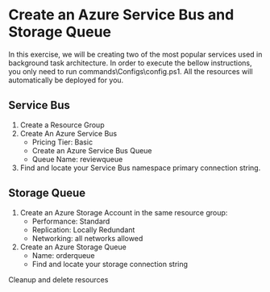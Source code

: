 Create an Azure Service Bus and Storage Queue
=
In this exercise, we will be creating two of the most popular services used in background task architecture. In order to execute the bellow instructions, you only need to run commands\Configs\config.ps1. All the resources will automatically be deployed for you.

## Service Bus
1. Create a Resource Group
2. Create An Azure Service Bus
    - Pricing Tier: Basic
    - Create an Azure Service Bus Queue
    - Queue Name: reviewqueue
3. Find and locate your Service Bus namespace primary connection string.

## Storage Queue
1. Create an Azure Storage Account in the same resource group:
    - Performance: Standard
    - Replication: Locally Redundant
    - Networking: all networks allowed
2. Create an Azure Storage Queue
    - Name: orderqueue
    - Find and locate your storage connection string

Cleanup and delete resources